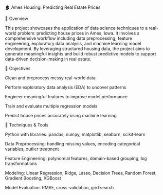 🏠 Ames Housing: Predicting Real Estate Prices

📌 Overview

This project showcases the application of data science techniques to a real-world problem: predicting house prices in Ames, Iowa. It involves a comprehensive workflow including data preprocessing, feature engineering, exploratory data analysis, and machine learning model development. By leveraging structured housing data, the project aims to generate meaningful insights and build robust predictive models to support data-driven decision-making in real estate.

🎯 Objectives

Clean and preprocess messy real-world data

Perform exploratory data analysis (EDA) to uncover patterns

Engineer meaningful features to improve model performance

Train and evaluate multiple regression models

Predict house prices accurately using machine learning

🧠 Techniques & Tools

Python with libraries: pandas, numpy, matplotlib, seaborn, scikit-learn

Data Preprocessing: handling missing values, encoding categorical variables, outlier treatment

Feature Engineering: polynomial features, domain-based grouping, log transformations

Modeling: Linear Regression, Ridge, Lasso, Decision Trees, Random Forest, Gradient Boosting, XGBoost

Model Evaluation: RMSE, cross-validation, grid search
